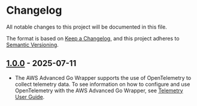 # Changelog

All notable changes to this project will be documented in this file.

The format is based on [Keep a Changelog](https://keepachangelog.com/en/1.0.0/), and this project adheres to [Semantic Versioning](https://semver.org/#semantic-versioning-200).

## [1.0.0] - 2025-07-11

* The AWS Advanced Go Wrapper supports the use of OpenTelemetry to collect telemetry data. To see information on how to configure and use OpenTelemetry with the AWS Advanced Go Wrapper, see [Telemetry User Guide](../docs/user-guide/Telemetry.md).

[1.0.0]: https://github.com/awslabs/aws-advanced-go-wrapper/releases/tag/otlp/1.0.0